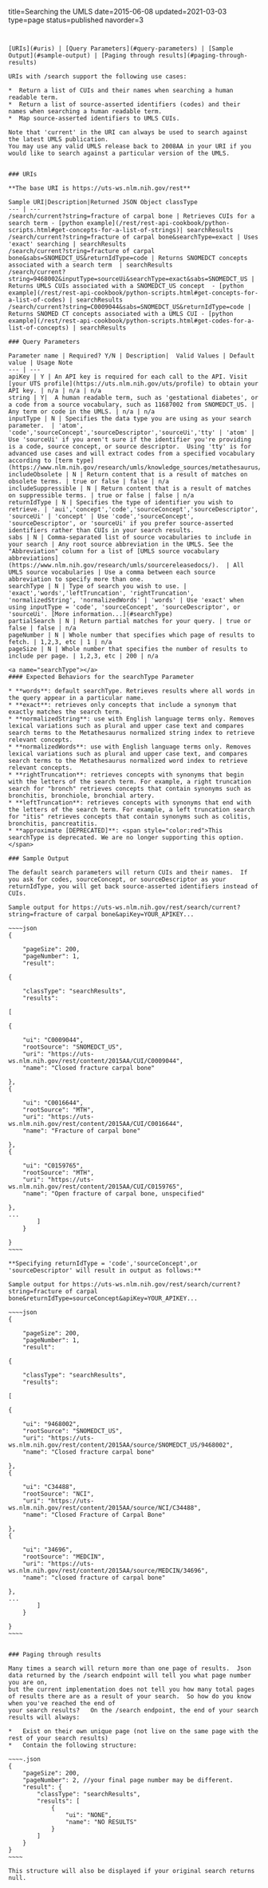 title=Searching the UMLS
date=2015-06-08
updated=2021-03-03
type=page
status=published
navorder=3
~~~~~~


[URIs](#uris) | [Query Parameters](#query-parameters) | [Sample Output](#sample-output) | [Paging through results](#paging-through-results)

URIs with /search support the following use cases:

*  Return a list of CUIs and their names when searching a human readable term.
*  Return a list of source-asserted identifiers (codes) and their names when searching a human readable term.
*  Map source-asserted identifiers to UMLS CUIs.

Note that 'current' in the URI can always be used to search against the latest UMLS publication.
You may use any valid UMLS release back to 2008AA in your URI if you would like to search against a particular version of the UMLS.


### URIs

**The base URI is https://uts-ws.nlm.nih.gov/rest**

Sample URI|Description|Returned JSON Object classType
--- | ---
/search/current?string=fracture of carpal bone | Retrieves CUIs for a search term - [python example](/rest/rest-api-cookbook/python-scripts.html#get-concepts-for-a-list-of-strings)| searchResults
/search/current?string=fracture of carpal bone&searchType=exact | Uses 'exact' searching | searchResults
/search/current?string=fracture of carpal bone&sabs=SNOMEDCT_US&returnIdType=code | Returns SNOMEDCT concepts associated with a search term  | searchResults
/search/current?string=9468002&inputType=sourceUi&searchType=exact&sabs=SNOMEDCT_US | Returns UMLS CUIs associated with a SNOMEDCT_US concept  - [python example](/rest/rest-api-cookbook/python-scripts.html#get-concepts-for-a-list-of-codes) | searchResults
/search/current?string=C0009044&sabs=SNOMEDCT_US&returnIdType=code | Returns SNOMED CT concepts associated with a UMLS CUI - [python example](/rest/rest-api-cookbook/python-scripts.html#get-codes-for-a-list-of-concepts) | searchResults

### Query Parameters

Parameter name | Required? Y/N | Description|  Valid Values | Default value | Usage Note
--- | ---
apiKey | Y | An API key is required for each call to the API. Visit [your UTS profile](https://uts.nlm.nih.gov/uts/profile) to obtain your API key. | n/a | n/a | n/a
string | Y|  A human readable term, such as 'gestational diabetes', or a code from a source vocabulary, such as 11687002 from SNOMEDCT_US. | Any term or code in the UMLS. | n/a | n/a
inputType | N | Specifies the data type you are using as your search parameter.  | 'atom', 'code','sourceConcept','sourceDescriptor','sourceUi','tty' | 'atom' | Use 'sourceUi' if you aren't sure if the identifier you're providing is a code, source concept, or source descriptor.  Using 'tty' is for advanced use cases and will extract codes from a specified vocabulary according to [term type](https://www.nlm.nih.gov/research/umls/knowledge_sources/metathesaurus/release/precedence_suppressibility.html).
includeObsolete | N | Return content that is a result of matches on obsolete terms. | true or false | false | n/a
includeSuppressible | N | Return content that is a result of matches on suppressible terms. | true or false | false | n/a
returnIdType | N | Specifies the type of identifier you wish to retrieve. | 'aui','concept','code','sourceConcept','sourceDescriptor', 'sourceUi' | 'concept' | Use 'code','sourceConcept', 'sourceDescriptor', or 'sourceUi' if you prefer source-asserted identifiers rather than CUIs in your search results.
sabs | N | Comma-separated list of source vocabularies to include in your search | Any root source abbreviation in the UMLS. See the "Abbreviation" column for a list of [UMLS source vocabulary abbreviations](https://www.nlm.nih.gov/research/umls/sourcereleasedocs/).  | All UMLS source vocabularies | Use a comma between each source abbreviation to specify more than one.
searchType | N | Type of search you wish to use. | 'exact','words','leftTruncation', 'rightTruncation', 'normalizedString', 'normalizedWords' | 'words' | Use 'exact' when using inputType = 'code', 'sourceConcept', 'sourceDescriptor', or 'sourceUi'. [More information...](#searchType)
partialSearch | N | Return partial matches for your query. | true or false | false | n/a
pageNumber | N | Whole number that specifies which page of results to fetch. | 1,2,3, etc | 1 | n/a
pageSize | N | Whole number that specifies the number of results to include per page. | 1,2,3, etc | 200 | n/a

<a name="searchType"></a>
#### Expected Behaviors for the searchType Parameter

* **words**: default searchType. Retrieves results where all words in the query appear in a particular name. 
* **exact**: retrieves only concepts that include a synonym that exactly matches the search term.
* **normalizedString**: use with English language terms only. Removes lexical variations such as plural and upper case text and compares search terms to the Metathesaurus normalized string index to retrieve relevant concepts.
* **normalizedWords**: use with English language terms only. Removes lexical variations such as plural and upper case text, and compares search terms to the Metathesaurus normalized word index to retrieve relevant concepts.
* **rightTruncation**: retrieves concepts with synonyms that begin with the letters of the search term. For example, a right truncation search for "bronch" retrieves concepts that contain synonyms such as bronchitis, bronchiole, bronchial artery.
* **leftTruncation**: retrieves concepts with synonyms that end with the letters of the search term. For example, a left truncation search for "itis" retrieves concepts that contain synonyms such as colitis, bronchitis, pancreatitis.
* **approximate [DEPRECATED]**: <span style="color:red">This searchType is deprecated. We are no longer supporting this option. </span>

### Sample Output

The default search parameters will return CUIs and their names.  If you ask for codes, sourceConcept, or sourceDescriptor as your returnIdType, you will get back source-asserted identifiers instead of CUIs.

Sample output for https://uts-ws.nlm.nih.gov/rest/search/current?string=fracture of carpal bone&apiKey=YOUR_APIKEY...

~~~~json
{

    "pageSize": 200,
    "pageNumber": 1,
    "result": 

{

    "classType": "searchResults",
    "results": 

[

{

    "ui": "C0009044",
    "rootSource": "SNOMEDCT_US",
    "uri": "https://uts-ws.nlm.nih.gov/rest/content/2015AA/CUI/C0009044",
    "name": "Closed fracture carpal bone"

},
{

    "ui": "C0016644",
    "rootSource": "MTH",
    "uri": "https://uts-ws.nlm.nih.gov/rest/content/2015AA/CUI/C0016644",
    "name": "Fracture of carpal bone"

},
{

    "ui": "C0159765",
    "rootSource": "MTH",
    "uri": "https://uts-ws.nlm.nih.gov/rest/content/2015AA/CUI/C0159765",
    "name": "Open fracture of carpal bone, unspecified"

},
...
        ]
    }

}
~~~~

**Specifying returnIdType = 'code','sourceConcept',or 'sourceDescriptor' will result in output as follows:**

Sample output for https://uts-ws.nlm.nih.gov/rest/search/current?string=fracture of carpal bone&returnIdType=sourceConcept&apiKey=YOUR_APIKEY...

~~~~json
{

    "pageSize": 200,
    "pageNumber": 1,
    "result": 

{

    "classType": "searchResults",
    "results": 

[

{

    "ui": "9468002",
    "rootSource": "SNOMEDCT_US",
    "uri": "https://uts-ws.nlm.nih.gov/rest/content/2015AA/source/SNOMEDCT_US/9468002",
    "name": "Closed fracture carpal bone"

},
{

    "ui": "C34488",
    "rootSource": "NCI",
    "uri": "https://uts-ws.nlm.nih.gov/rest/content/2015AA/source/NCI/C34488",
    "name": "Closed Fracture of Carpal Bone"

},
{

    "ui": "34696",
    "rootSource": "MEDCIN",
    "uri": "https://uts-ws.nlm.nih.gov/rest/content/2015AA/source/MEDCIN/34696",
    "name": "closed fracture of carpal bone"

},
...
        ]
    }

}
~~~~


### Paging through results

Many times a search will return more than one page of results.  Json data returned by the /search endpoint will tell you what page number you are on,
but the current implementation does not tell you how many total pages of results there are as a result of your search.  So how do you know when you've reached the end of
your search results?   On the /search endpoint, the end of your search results will always:

*   Exist on their own unique page (not live on the same page with the rest of your search results)
*   Contain the following structure:

~~~~.json
{
    "pageSize": 200, 
    "pageNumber": 2, //your final page number may be different.  
    "result": {
        "classType": "searchResults", 
        "results": [
            {
                "ui": "NONE", 
                "name": "NO RESULTS"
            }
        ]
    }
}
~~~~

This structure will also be displayed if your original search returns null.
